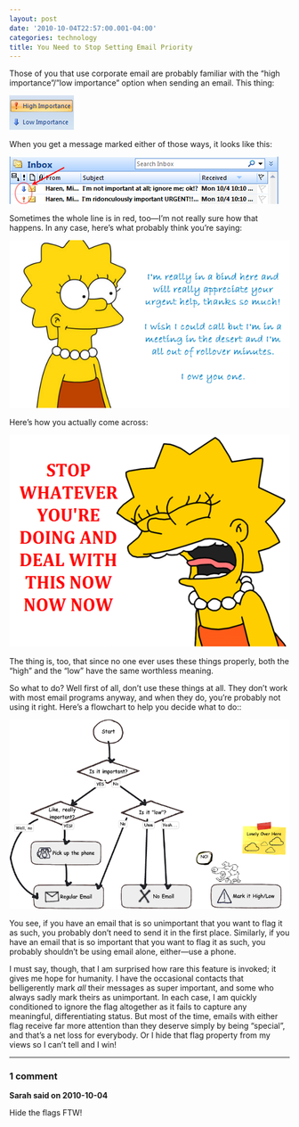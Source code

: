 ```yaml
---
layout: post
date: '2010-10-04T22:57:00.001-04:00'
categories: technology
title: You Need to Stop Setting Email Priority
---
```


Those of you that use corporate email are probably familiar with the “high importance”/”low importance” option when sending an email. This thing:

![](/assets/2010/email-priority-1.png)

When you get a message marked either of those ways, it looks like this:

![](/assets/2010/email-priority-2.png)

Sometimes the whole line is in red, too—I’m not really sure how that happens. In any case, here’s what probably think you’re saying:

![](/assets/2010/email-priority-3.png)

Here’s how you actually come across:

![](/assets/2010/email-priority-4.png)

The thing is, too, that since no one ever uses these things properly, both the “high” and the “low” have the same worthless meaning. 

So what to do? Well first of all, don’t use these things at all. They don’t work with most email programs anyway, and when they do, you’re probably not using it right. Here’s a flowchart to help you decide what to do::

![](/assets/2010/email-priority-5.png)

You see, if you have an email that is so unimportant that you want to flag it as such, you probably don’t need to send it in the first place. Similarly, if you have an email that is so important that you want to flag it as such, you probably shouldn’t be using email alone, either—use a phone.

I must say, though, that I am surprised how rare this feature is invoked; it gives me hope for humanity. I have the occasional contacts that belligerently mark *all* their messages as super important, and some who always sadly mark theirs as unimportant. In each case, I am quickly conditioned to ignore the flag altogether as it fails to capture any meaningful, differentiating status. But most of the time, emails with either flag receive far more attention than they deserve simply by being “special”, and that’s a net loss for everybody. Or I hide that flag property from my views so I can’t tell and I win!

---

### 1 comment

**Sarah said on 2010-10-04**

Hide the flags FTW!

